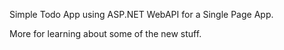 Simple Todo App using ASP.NET WebAPI for a Single Page App. 

More for learning about some of the new stuff.
